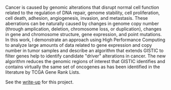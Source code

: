 Cancer is caused by genomic alterations that disrupt normal cell function related to the regulation of DNA repair, genome stability, cell proliferation, cell death, adhesion, angiogenesis, invasion, and metastasis. These aberrations can be naturally caused by changes in genome copy number (through amplication, deletion, chromosome loss, or duplication), changes in gene and chromosome structure, gene expression, and point mutations. In this work, I demonstrate an approach using High Performance Computing to analyze large amounts of data related to gene expression and copy number in tumor samples and describe an algorithm that extends GISTIC to filter genes help to identify candidate "driver" alterations in cancer. The new algorithm reduces the genomic regions of interest that GISTIC identifies and contains virtually the same set of oncogenes as has been identified in the literature by TCGA Gene Rank Lists.

See the [write-up](gistic-x.pdf) for this project.
